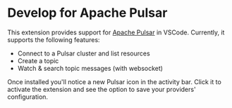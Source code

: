 # Develop for Apache Pulsar

This extension provides support for [Apache Pulsar](https://pulsar.apache.org/) in VSCode. Currently, it supports the following features:

- Connect to a Pulsar cluster and list resources
- Create a topic
- Watch & search topic messages (with websocket)

Once installed you'll notice a new Pulsar icon in the activity bar. Click it to activate the extension and see the option to save your providers' configuration.